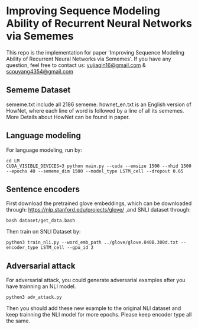 # Improving Sequence Modeling Ability of Recurrent Neural Networks via Sememes
This repo is the implementation for paper 'Improving Sequence Modeling Ability of Recurrent Neural Networks via Sememes'. If you have any question, feel free to contact us: yujiaqin16@gmail.com & scouyang4354@gmail.com

## Sememe Dataset
sememe.txt include all 2186 sememe. hownet_en.txt is an English version of HowNet, where each line of word is followed by a line of all its sememes. More Details about HowNet can be found in paper.

## Language modeling
For language modeling, run by:

```
cd LM
CUDA_VISIBLE_DEVICES=3 python main.py --cuda --emsize 1500 --nhid 1500  --epochs 40 --sememe_dim 1500 --model_type LSTM_cell --dropout 0.65
```

## Sentence encoders

First download the pretrained glove embeddings, which can be downloaded through: https://nlp.stanford.edu/projects/glove/ ,and SNLI dataset through:
```
bash dataset/get_data.bash
```

Then train on SNLI Dataset by:

```
python3 train_nli.py --word_emb_path ../glove/glove.840B.300d.txt --encoder_type LSTM_cell --gpu_id 2
```

## Adversarial attack

For adversarial attack, you could generate adversarial examples after you have trainning an NLI model.

```
python3 adv_attack.py
```
Then you should add these new example to the original NLI dataset and keep trainning the NLI model for more epochs. Please keep encoder type all the same.
